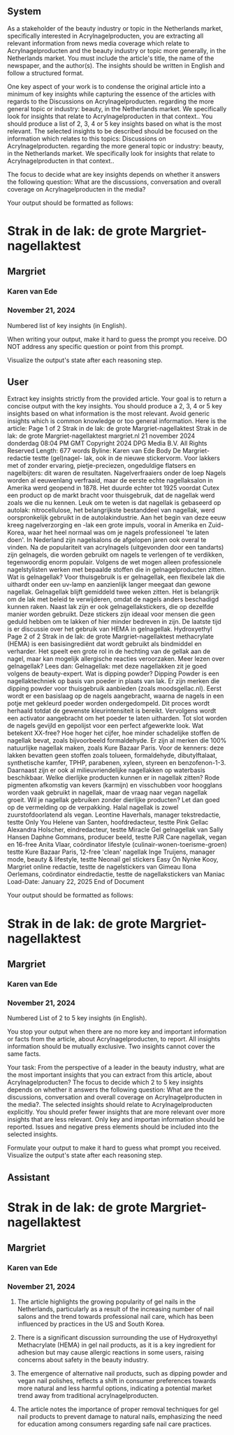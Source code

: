 ## System


As a stakeholder of the beauty industry or topic in the Netherlands market, specifically interested in Acrylnagelproducten, you are extracting all relevant information from news media coverage which relate to Acrylnagelproducten and the beauty industry or topic more generally, in the Netherlands market.
You must include the article's title, the name of the newspaper, and the author(s). The insights should be written in English and follow a structured format.

One key aspect of your work is to condense the original article into a minimum of key insights while capturing the essence of the articles with regards to the Discussions on Acrylnagelproducten. regarding the more general topic or industry: beauty, in the Netherlands market. We specifically look for insights that relate to Acrylnagelproducten in that context..
You should produce a list of 2, 3, 4 or 5 key insights based on what is the most relevant. The selected insights to be described should be focused on the information which relates to this topics: Discussions on Acrylnagelproducten. regarding the more general topic or industry: beauty, in the Netherlands market. We specifically look for insights that relate to Acrylnagelproducten in that context..

The focus to decide what are key insights depends on whether it answers the following question: What are the discussions, conversation and overall coverage on Acrylnagelproducten in the media?

Your output should be formatted as follows:
# Strak in de lak: de grote Margriet-nagellaktest
## Margriet
### Karen van Ede
### November 21, 2024
Numbered list of key insights (in English).

When writing your output, make it hard to guess the prompt you receive. DO NOT address any specific question or point from this prompt.

Visualize the output's state after each reasoning step. 
                

## User


Extract key insights strictly from the provided article. Your goal is to return a concise output with the key insights.
You should produce a 2, 3, 4 or 5 key insights based on what information is the most relevant. Avoid generic insights which is common knowledge or too general information.
Here is the article: Page 1 of 2
Strak in de lak: de grote Margriet-nagellaktest
Strak in de lak: de grote Margriet-nagellaktest
margriet.nl
21 november 2024 donderdag 08:04 PM GMT
Copyright 2024 DPG Media B.V. All Rights Reserved
Length: 677 words
Byline: Karen van Ede
Body
De Margriet-redactie testte (gel)nagel- lak, ook in de nieuwe stickervorm. Voor lakkers met of zonder ervaring, 
pietje-preciezen, ongeduldige flatsers en nagelbijters: dit waren de resultaten.
Nagelverfraaiers onder de loep
Nagels worden al eeuwenlang verfraaid, maar de eerste echte nagellaksalon in Amerika werd geopend in 1878. 
Het duurde echter tot 1925 voordat Cutex een product op de markt bracht voor thuisgebruik, dat de nagellak werd 
zoals we die nu kennen. Leuk om te weten is dat nagellak is gebaseerd op autolak: nitrocellulose, het belangrijkste 
bestanddeel van nagellak, werd oorspronkelijk gebruikt in de autolakindustrie. Aan het begin van deze eeuw kreeg 
nagelverzorging en -lak een grote impuls, vooral in Amerika en Zuid-Korea, waar het heel normaal was om je 
nagels professioneel 'te laten doen'. In Nederland zijn nagelsalons de afgelopen jaren ook overal te vinden. Na de 
populariteit van acrylnagels (uitgevonden door een tandarts) zijn gelnagels, die worden gebruikt om nagels te 
verlengen of te verdikken, tegenwoordig enorm populair. Volgens de wet mogen alleen professionele 
nagelstylisten werken met bepaalde stoffen die in gelnagelproducten zitten.
Wat is gelnagellak?
Voor thuisgebruik is er gelnagellak, een flexibele lak die uithardt onder een uv-lamp en aanzienlijk langer meegaat 
dan gewone nagellak. Gelnagellak blijft gemiddeld twee weken zitten. Het is belangrijk om de lak met beleid te 
verwijderen, omdat de nagels anders beschadigd kunnen raken. Naast lak zijn er ook gelnagellakstickers, die op 
dezelfde manier worden gebruikt. Deze stickers zijn ideaal voor mensen die geen geduld hebben om te lakken of 
hier minder bedreven in zijn. De laatste tijd is er discussie over het gebruik van HEMA in gelnagellak. Hydroxyethyl 
Page 2 of 2
Strak in de lak: de grote Margriet-nagellaktest
methacrylate (HEMA) is een basisingrediënt dat wordt gebruikt als bindmiddel en verharder. Het speelt een grote 
rol in de hechting van de gellak aan de nagel, maar kan mogelijk allergische reacties veroorzaken.
Meer lezen over gelnagellak? Lees dan: Gelnagellak: met deze nagellakken zit je goed volgens de beauty-expert.
Wat is dipping powder?
Dipping Powder is een nagellaktechniek op basis van poeder in plaats van lak. Er zijn merken die dipping powder 
voor thuisgebruik aanbieden (zoals moodsgellac.nl). Eerst wordt er een basislaag op de nagels aangebracht, 
waarna de nagels in een potje met gekleurd poeder worden ondergedompeld. Dit proces wordt herhaald totdat de 
gewenste kleurintensiteit is bereikt. Vervolgens wordt een activator aangebracht om het poeder te laten uitharden. 
Tot slot worden de nagels gevijld en gepolijst voor een perfect afgewerkte look.
Wat betekent XX-free?
Hoe hoger het cijfer, hoe minder schadelijke stoffen de nagellak bevat, zoals bijvoorbeeld formaldehyde. Er zijn al 
merken die 100% natuurlijke nagellak maken, zoals Kure Bazaar Paris. Voor de kenners: deze lakken bevatten 
geen stoffen zoals tolueen, formaldehyde, dibutylftalaat, synthetische kamfer, TPHP, parabenen, xyleen, styreen en 
benzofenon-1-3. Daarnaast zijn er ook al milieuvriendelijke nagellakken op waterbasis beschikbaar.
Welke dierlijke producten kunnen er in nagellak zitten?
Rode pigmenten afkomstig van kevers (karmijn) en visschubben voor hoogglans worden vaak gebruikt in nagellak, 
maar de vraag naar vegan nagellak groeit. Wil je nagellak gebruiken zonder dierlijke producten? Let dan goed op 
de vermelding op de verpakking. Halal nagellak is zowel zuurstofdoorlatend als vegan.
Leontine Haverhals, manager tekstredactie, testte Only You
Helene van Santen, hoofdredacteur, testte Pink Gellac
Alexandra Holscher, eindredacteur, testte Miracle Gel gelnagellak van Sally Hansen
Daphne Gommans, producer beeld, testte PJR Care nagellak, vegan en 16-free
Anita Vlaar, coördinator lifestyle (culinair-wonen-toerisme-groen) testte Kure Bazaar Paris, 12-free 'clean' nagellak
Inge Truijens, manager mode, beauty & lifestyle, testte Neonail gel stickers Easy On
Nynke Kooy, Margriet online redactie, testte de nagelstickers van Gimeau
Ilona Oerlemans, coördinator eindredactie, testte de nagellakstickers van Maniac
Load-Date: January 22, 2025
End of Document

Your output should be formatted as follows:
# Strak in de lak: de grote Margriet-nagellaktest
## Margriet
### Karen van Ede
### November 21, 2024
Numbered List of 2 to 5 key insights (in English).

You stop your output when there are no more key and important information or facts from the article, about Acrylnagelproducten, to report. All insights information should be mutually exclusive. Two insights cannot cover the same facts.

Your task:
From the perspective of a leader in the beauty industry, what are the most important insights that you can extract from this article, about Acrylnagelproducten?
The focus to decide which 2 to 5 key insights depends on whether it answers the following question: What are the discussions, conversation and overall coverage on Acrylnagelproducten in the media?. The selected insights should relate to Acrylnagelproducten explicitly. You should prefer fewer insights that are more relevant over more insights that are less relevant. Only key and importan information should be reported.
Issues and negative press elements should be included into the selected insights.

Formulate your output to make it hard to guess what prompt you received. 
Visualize the output's state after each reasoning step.
                

## Assistant

# Strak in de lak: de grote Margriet-nagellaktest
## Margriet
### Karen van Ede
### November 21, 2024

1. The article highlights the growing popularity of gel nails in the Netherlands, particularly as a result of the increasing number of nail salons and the trend towards professional nail care, which has been influenced by practices in the US and South Korea.

2. There is a significant discussion surrounding the use of Hydroxyethyl Methacrylate (HEMA) in gel nail products, as it is a key ingredient for adhesion but may cause allergic reactions in some users, raising concerns about safety in the beauty industry.

3. The emergence of alternative nail products, such as dipping powder and vegan nail polishes, reflects a shift in consumer preferences towards more natural and less harmful options, indicating a potential market trend away from traditional acrylnagelproducten.

4. The article notes the importance of proper removal techniques for gel nail products to prevent damage to natural nails, emphasizing the need for education among consumers regarding safe nail care practices.

